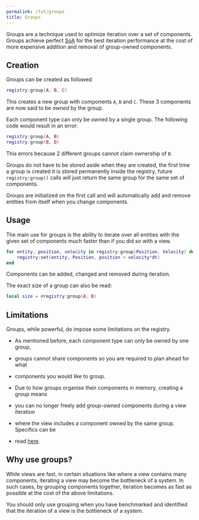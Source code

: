 ```yaml
---
permalink: /tut/groups
title: Groups
---
```


Groups are a technique used to optimize iteration over a set of components.
Groups achieve perfect [SoA](https://en.wikipedia.org/wiki/AoS_and_SoA) for the
best iteration performance at the cost of more expensive addition and removal of
group-owned components.

## Creation

Groups can be created as followed:

```lua
registry:group(A, B, C)
```

This creates a new group with components `A`, `B` and `C`.
These 3 components are now said to be *owned* by the group.

Each component type can only be owned by a single group. The following code
would result in an error:

```lua
registry:group(A, B)
registry:group(B, D)
```

This errors because 2 different groups cannot claim ownership of `B`.

Groups do not have to be stored aside when they are created, the first time a
group is created it is stored permanently inside the registry, future
`registry:group()` calls will just return the same group for the same set of
components.

Groups are initialized on the first call and will automatically add and remove
entities from itself when you change components.

## Usage

The main use for groups is the ability to iterate over all entities with the
given set of components much faster than if you did so with a view.

```lua
for entity, position, velocity in registry:group(Position, Velocity) do
    registry:set(entity, Position, position + velocity*dt)
end
```

Components can be added, changed and removed during iteration.

The exact size of a group can also be read:

```lua
local size = #registry:group(A, B)
```

## Limitations

Groups, while powerful, do impose some limitations on the registry.

- As mentioned before, each component type can only be owned by one group,
- groups cannot share components so you are required to plan ahead for what
- components you would like to group.

- Due to how groups organise their components in memory, creating a group means
- you can no longer freely add group-owned components during a view iteration
- where the view includes a component owned by the same group. Specifics can be
- read [here](../api/restrictions#groups-and-views).

## Why use groups?

While views are fast, in certain situations like where a view contains many
components, iterating a view may become the bottleneck of a system.
In such cases, by grouping components together, iteration becomes as fast as
possible at the cost of the above limitations.

You should only use grouping when you have benchmarked and identified that the
iteration of a view is the bottleneck of a system.
